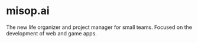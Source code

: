 # misop.ai
The new life organizer and project manager for small teams. Focused on the development of web and game apps.
